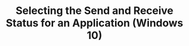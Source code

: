 ---
title: Selecting the Send and Receive Status for an Application (Windows 10)
description: For each application listed in Application Compatibility Manager (ACM), you can select whether to send and receive specific application data through the Microsoft Compatibility Exchange.
redirect_url: https://technet.microsoft.com/itpro/windows/deploy/manage-windows-upgrades-with-upgrade-analytics
---
